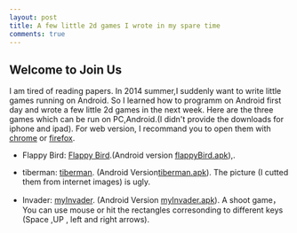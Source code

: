```yaml
---
layout: post
title: A few little 2d games I wrote in my spare time
comments: true
---
```



## Welcome to Join Us

 I am tired of reading papers. In 2014 summer,I suddenly want to write little games running on Android. So I learned how to programm on Android first day and wrote a few little 2d games in the next week. Here are the three games which can be run on PC,Android.(I didn't provide the downloads for iphone and ipad). For web version, I recommand you to open them with [chrome](https://www.google.com/chrome/) or [firefox](https://www.mozilla.org/en-US/firefox/new/). 
<!--more-->
  
* Flappy Bird: [Flappy Bird](http://hwdong.com/games/flappyBird).(Android version [flappyBird.apk](http://hwdong.com/games/flappyBird.apk)),. 

* tiberman: [tiberman](http://hwdong.com/games/tiberman/). (Android Version[tiberman.apk](http://hwdong.com/games/tiberman.apk)). The picture (I cutted them from internet images) is ugly. 

* Invader: [myInvader](http://hwdong.com/games/myInvader/). (Android Version [myInvader.apk](http://hwdong.com/games/myInvader.apk)). A shoot game，You can use mouse or hit the rectangles corresonding to different keys (Space ,UP , left and right arrows).